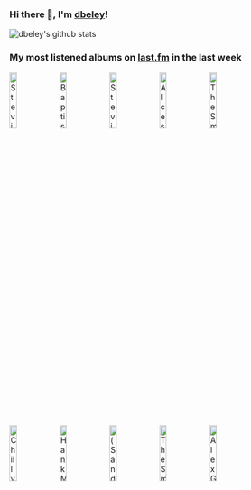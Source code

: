 ### Hi there 👋, I'm [dbeley](https://dbeley.ovh/en)!

![dbeley's github stats](https://github-readme-stats.vercel.app/api?username=dbeley)

### My most listened albums on [last.fm](https://www.last.fm/user/d_beley) in the last week

[<img src='https://lastfm.freetls.fastly.net/i/u/300x300/89082b98c5c94310c3335e272e9da9db.png' width='16%' height='16%' alt='Stevie Wonder - Songs in the Key of Life'>](https://www.last.fm/music/stevie%2bwonder/songs%2bin%2bthe%2bkey%2bof%2blife)&nbsp;
[<img src='https://lastfm.freetls.fastly.net/i/u/300x300/93c8af4a7de0435b9087de481214f002.jpg' width='16%' height='16%' alt='Baptiste Trotignon - Share'>](https://www.last.fm/music/baptiste%2btrotignon/share)&nbsp;
[<img src='https://lastfm.freetls.fastly.net/i/u/300x300/4656ac4233044262c2e7ac0b6c4069e8.png' width='16%' height='16%' alt='Stevie Wonder - Innervisions'>](https://www.last.fm/music/stevie%2bwonder/innervisions)&nbsp;
[<img src='https://lastfm.freetls.fastly.net/i/u/300x300/255b804d4b2b2f794a4f61315f56cbec.jpg' width='16%' height='16%' alt='Alcest - Les Chants de lAurore'>](https://www.last.fm/music/alcest/les%2bchants%2bde%2bl%2527aurore)&nbsp;
[<img src='https://lastfm.freetls.fastly.net/i/u/300x300/53131f63cde3d29e26930209b91fce57.jpg' width='16%' height='16%' alt='The Smashing Pumpkins - Siamese Dream'>](https://www.last.fm/music/the%2bsmashing%2bpumpkins/siamese%2bdream)&nbsp;
<br>
[<img src='https://lastfm.freetls.fastly.net/i/u/300x300/8cb35df8f3b2a0e023e5c8d1f3a273d5.jpg' width='16%' height='16%' alt='Chilly Gonzales - SOLO PIANO III'>](https://www.last.fm/music/chilly%2bgonzales/solo%2bpiano%2biii)&nbsp;
[<img src='https://lastfm.freetls.fastly.net/i/u/300x300/b5fb754c9b99a45af93a05a34db79b8f.jpg' width='16%' height='16%' alt='Hank Mobley - Roll Call'>](https://www.last.fm/music/hank%2bmobley/roll%2bcall)&nbsp;
[<img src='https://lastfm.freetls.fastly.net/i/u/300x300/8bbb31da139345622cb44d2bd5d1cccd.jpg' width='16%' height='16%' alt='(Sandy) Alex G - Beach Music'>](https://www.last.fm/music/%2528sandy%2529%2balex%2bg/beach%2bmusic)&nbsp;
[<img src='https://lastfm.freetls.fastly.net/i/u/300x300/717c5e95227f76aebd16fbf527618cf3.png' width='16%' height='16%' alt='The Smashing Pumpkins - Adore'>](https://www.last.fm/music/the%2bsmashing%2bpumpkins/adore)&nbsp;
[<img src='https://lastfm.freetls.fastly.net/i/u/300x300/0fb06d94de31102e30dc28b6c23246b5.jpg' width='16%' height='16%' alt='Alex G - House of Sugar'>](https://www.last.fm/music/alex%2bg/house%2bof%2bsugar)&nbsp;
<br>

